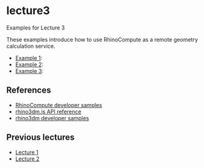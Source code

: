 # lecture3

Examples for Lecture 3

These examples introduce how to use RhinoCompute as a remote geometry calculation service.

- [Example 1](example1):
- [Example 2](example2):
- [Example 3](example3):

## References

- [RhinoCompute developer samples](https://github.com/mcneel/rhino-developer-samples/tree/7/compute)
- [rhino3dm.js API reference](https://mcneel.github.io/rhino3dm/javascript/api/index.html)
- [rhino3dm developer samples](https://github.com/mcneel/rhino-developer-samples/tree/7/rhino3dm)

## Previous lectures

- [Lecture 1](https://github.com/iaac-macad-s1/lecture1) 
- [Lecture 2](https://github.com/iaac-macad-s1/lecture2)